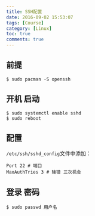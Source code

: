 ```yaml
---
title: SSH配置
date: 2016-09-02 15:53:07
tags: [Course]
category: [Linux]
toc: true
comments: true
---
```

## 前提
```
$ sudo pacman -S openssh
```
## 开机 启动
```
$ sudo systemctl enable sshd
$ sudo reboot
```
<!--more-->
## 配置
`/etc/ssh/sshd_config`文件中添加：
```
Port 22 # 端口
MaxAuthTries 3 # 输错 三次机会
```
## 登录 密码
```
$ sudo passwd 用户名
```

